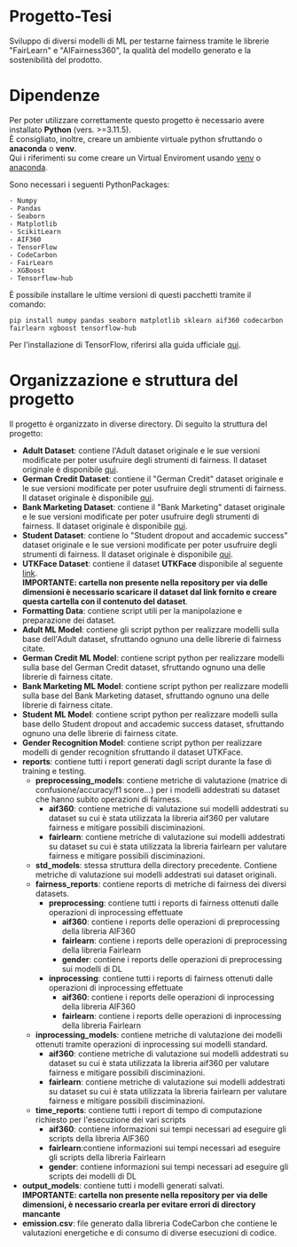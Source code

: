 # Progetto-Tesi
Sviluppo di diversi modelli di ML per testarne fairness tramite le librerie "FairLearn" e "AIFairness360", la qualità del modello generato e la sostenibilità del prodotto.

<h1>Dipendenze</h1>

Per poter utilizzare correttamente questo progetto è necessario avere installato **Python** (vers. >=3.11.5).<br>
È consigliato, inoltre, creare un ambiente virtuale python sfruttando o **anaconda** o **venv**.<br>
Qui i riferimenti su come creare un Virtual Enviroment usando [venv](https://docs.python.org/3/library/venv.html) o [anaconda](https://conda.io/projects/conda/en/latest/user-guide/tasks/manage-environments.html#creating-an-environment-with-commands).

Sono necessari i seguenti PythonPackages:
```
- Numpy
- Pandas
- Seaborn
- Matplotlib
- ScikitLearn
- AIF360
- TensorFlow
- CodeCarbon
- FairLearn
- XGBoost
- Tensorflow-hub
```
È possibile installare le ultime versioni di questi pacchetti tramite il comando:
```
pip install numpy pandas seaborn matplotlib sklearn aif360 codecarbon fairlearn xgboost tensorflow-hub
```
Per l'installazione di TensorFlow, riferirsi alla guida ufficiale [qui](https://www.tensorflow.org/install).

<h1>Organizzazione e struttura del progetto</h1>
Il progetto è organizzato in diverse directory. Di seguito la struttura del progetto:

- **Adult Dataset**: contiene l'Adult dataset originale e le sue versioni modificate per poter usufruire degli strumenti di fairness. Il dataset originale è disponibile [qui](https://archive.ics.uci.edu/dataset/2/adult).
- **German Credit Dataset**: contiene il "German Credit" dataset originale e le sue versioni modificate per poter usufruire degli strumenti di fairness. Il dataset originale è disponibile [qui](https://archive.ics.uci.edu/dataset/144/statlog+german+credit+data).
- **Bank Marketing Dataset**: contiene il "Bank Marketing" dataset originale e le sue versioni modificate per poter usufruire degli strumenti di fairness. Il dataset originale è disponibile [qui](https://archive.ics.uci.edu/dataset/222/bank+marketing).
- **Student Dataset**: contiene lo "Student dropout and accademic success" dataset originale e le sue versioni modificate per poter usufruire degli strumenti di fairness. Il dataset originale è disponibile [qui](https://archive.ics.uci.edu/dataset/697/predict+students+dropout+and+academic+success).
- **UTKFace Dataset**: contiene il dataset **UTKFace** disponibile al seguente [link](https://susanqq.github.io/UTKFace/).<br>
  **IMPORTANTE: cartella non presente nella repository per via delle dimensioni è necessario scaricare il dataset dal link fornito e creare questa cartella con il contenuto del dataset**.
- **Formatting Data**: contiene script utili per la manipolazione e preparazione dei dataset.
- **Adult ML Model**: contiene gli script python per realizzare modelli sulla base dell'Adult dataset, sfruttando ognuno una delle librerie di fairness citate.
- **German Credit ML Model**: contiene script python per realizzare modelli sulla base del German Credit dataset, sfruttando ognuno una delle librerie di fairness citate.
- **Bank Marketing ML Model**: contiene script python per realizzare modelli sulla base del Bank Marketing dataset, sfruttando ognuno una delle librerie di fairness citate.
- **Student ML Model**: contiene script python per realizzare modelli sulla base dello Student dropout and accademic success dataset, sfruttando ognuno una delle librerie di fairness citate.
- **Gender Recognition Model**: contiene script python per realizzare modelli di gender recognition sfruttando il dataset UTKFace.
- **reports**: contiene tutti i report generati dagli script durante la fase di training e testing.
  - **preprocessing_models**: contiene metriche di valutazione (matrice di confusione/accuracy/f1 score...) per i modelli addestrati su dataset che hanno subito operazioni di fairness.
    - **aif360**: contiene metriche di valutazione sui modelli addestrati su dataset su cui è stata utilizzata la libreria aif360 per valutare fairness e mitigare possibili disciminazioni.
    - **fairlearn**: contiene metriche di valutazione sui modelli addestrati su dataset su cui è stata utilizzata la libreria fairlearn per valutare fairness e mitigare possibili disciminazioni.
  - **std_models**: stessa struttura della directory precedente. Contiene metriche di valutazione sui modelli addestrati sui dataset originali.
  - **fairness_reports**: contiene reports di metriche di fairness dei diversi datasets.
    - **preprocessing**: contiene tutti i reports di fairness ottenuti dalle operazioni di inprocessing effettuate
      - **aif360**: contiene i reports delle operazioni di preprocessing della libreria AIF360
      - **fairlearn**: contiene i reports delle operazioni di preprocessing della libreria Fairlearn
      - **gender**: contiene i reports delle operazioni di preprocessing sui modelli di DL
    - **inprocessing**: contiene tutti i reports di fairness ottenuti dalle operazioni di inprocessing effettuate
      - **aif360**: contiene i reports delle operazioni di inprocessing della libreria AIF360
      - **fairlearn**: contiene i reports delle operazioni di inprocessing della libreria Fairlearn
  - **inprocessing_models**: contiene metriche di valutazione dei modelli ottenuti tramite operazioni di inprocessing sui modelli standard.
    - **aif360**: contiene metriche di valutazione sui modelli addestrati su dataset su cui è stata utilizzata la libreria aif360 per valutare fairness e mitigare possibili disciminazioni.
    - **fairlearn**: contiene metriche di valutazione sui modelli addestrati su dataset su cui è stata utilizzata la libreria fairlearn per valutare fairness e mitigare possibili disciminazioni.
  - **time_reports**: contiene tutti i report di tempo di computazione richiesto per l'esecuzione dei vari scripts
    - **aif360**: contiene informazioni sui tempi necessari ad eseguire gli scripts della libreria AIF360
    - **fairlearn**:contiene informazioni sui tempi necessari ad eseguire gli scripts della libreria Fairlearn
    - **gender**: contiene informazioni sui tempi necessari ad eseguire gli scripts dei modelli di DL
- **output_models**: contiene tutti i modelli generati salvati.<br>
  **IMPORTANTE: cartella non presente nella repository per via delle dimensioni, è necessario crearla per evitare errori di directory mancante**
- **emission.csv**: file generato dalla libreria CodeCarbon che contiene le valutazioni energetiche e di consumo di diverse esecuzioni di codice.
